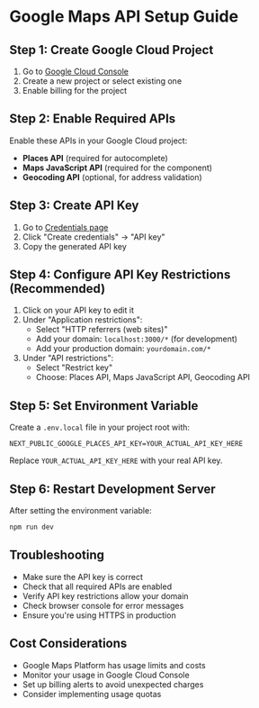 # Google Maps API Setup Guide

## Step 1: Create Google Cloud Project
1. Go to [Google Cloud Console](https://console.cloud.google.com/)
2. Create a new project or select existing one
3. Enable billing for the project

## Step 2: Enable Required APIs
Enable these APIs in your Google Cloud project:
- **Places API** (required for autocomplete)
- **Maps JavaScript API** (required for the component)
- **Geocoding API** (optional, for address validation)

## Step 3: Create API Key
1. Go to [Credentials page](https://console.cloud.google.com/apis/credentials)
2. Click "Create credentials" → "API key"
3. Copy the generated API key

## Step 4: Configure API Key Restrictions (Recommended)
1. Click on your API key to edit it
2. Under "Application restrictions":
   - Select "HTTP referrers (web sites)"
   - Add your domain: `localhost:3000/*` (for development)
   - Add your production domain: `yourdomain.com/*`
3. Under "API restrictions":
   - Select "Restrict key"
   - Choose: Places API, Maps JavaScript API, Geocoding API

## Step 5: Set Environment Variable
Create a `.env.local` file in your project root with:
```
NEXT_PUBLIC_GOOGLE_PLACES_API_KEY=YOUR_ACTUAL_API_KEY_HERE
```

Replace `YOUR_ACTUAL_API_KEY_HERE` with your real API key.

## Step 6: Restart Development Server
After setting the environment variable:
```bash
npm run dev
```

## Troubleshooting
- Make sure the API key is correct
- Check that all required APIs are enabled
- Verify API key restrictions allow your domain
- Check browser console for error messages
- Ensure you're using HTTPS in production

## Cost Considerations
- Google Maps Platform has usage limits and costs
- Monitor your usage in Google Cloud Console
- Set up billing alerts to avoid unexpected charges
- Consider implementing usage quotas
